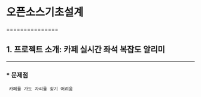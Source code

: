 # 오픈소스기초설계
===============
## 1. 프로젝트 소개: 카페 실시간 좌석 복잡도 알리미
--------------------------------------------------
### * 문제점
     카페를 가도 자리를 찾기 어려움


